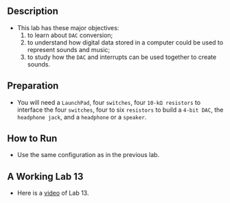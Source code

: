 ## Description

- This lab has these major objectives: 
    1) to learn about `DAC` conversion; 
    2) to understand how digital data stored in a computer could be used to 
    represent sounds and music; 
    3) to study how the `DAC` and interrupts can be used together to create sounds.

## Preparation

- You will need a `LaunchPad`, four `switches`, four `10-kΩ resistors` to interface 
the four `switches`, four to six `resistors` to build a `4-bit DAC`, the `headphone jack`, 
and a `headphone` or a `speaker`.

## How to Run

- Use the same configuration as in the previous lab.

## A Working Lab 13

- Here is a [video](https://youtube.com/shorts/da4sbhmjGPE?feature=share) of Lab 13.
